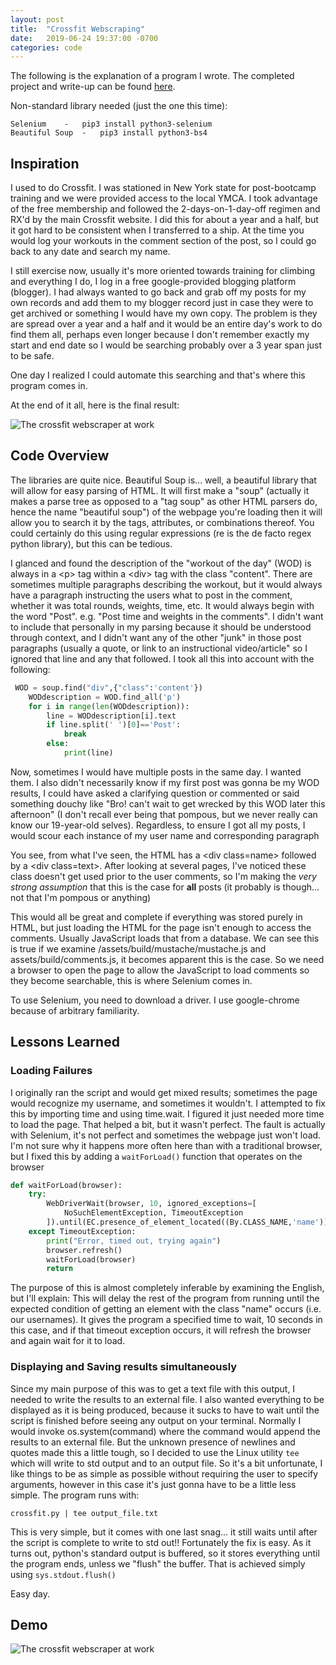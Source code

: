 ```yaml
---
layout: post
title:  "Crossfit Webscraping"
date:   2019-06-24 19:37:00 -0700
categories: code
---
```


The following is the explanation of a program I wrote. The completed project and write-up can be found [here][Crossfit].

Non-standard library needed (just the one this time):

	Selenium	-	pip3 install python3-selenium
	Beautiful Soup	-	pip3 install python3-bs4


## Inspiration

I used to do Crossfit. I was stationed in New York state for post-bootcamp training and we were provided access to the local YMCA. I took advantage of the free membership and followed the 2-days-on-1-day-off regimen and RX'd by the main Crossfit website. I did this for about a year and a half, but it got hard to be consistent when I transferred to a ship. At the time you would log your workouts in the comment section of the post, so I could go back to any date and search my name.

I still exercise now, usually it's more oriented towards training for climbing and everything I do, I log in a free google-provided blogging platform (blogger). I had always wanted to go back and grab off my posts for my own records and add them to my blogger record just in case they were to get archived or something I would have my own copy. The problem is they are spread over a year and a half and it would be an entire day's work to do find them all, perhaps even longer because I don't remember exactly my start and end date so I would be searching probably over a 3 year span just to be safe. 

One day I realized I could automate this searching and that's where this program comes in.

At the end of it all, here is the final result:

![The crossfit webscraper at work]({{site.baseurl}}/assets/crossfit/crossfit.png)

## Code Overview

The libraries are quite nice. Beautiful Soup is... well, a beautiful library that will allow for easy parsing of HTML. It will first make a "soup" (actually it makes a parse tree as opposed to a "tag soup" as other HTML parsers do, hence the name "beautiful soup") of the webpage you're loading then it will allow you to search it by the tags, attributes, or combinations thereof. You could certainly do this using regular expressions (re is the de facto regex python library), but this can be tedious.



I glanced and found the description of the "workout of the day" (WOD) is always in a \<p\> tag within a \<div\> tag with the class "content". There are sometimes multiple paragraphs describing the workout, but it would always have a paragraph instructing the users what to post in the comment, whether it was total rounds, weights, time, etc. It would always begin with the word "Post". e.g. "Post time and weights in the comments". I didn't want to include that personally in my parsing because it should be  understood through context, and I didn't want any of the other "junk" in those post paragraphs (usually a quote, or link to an instructional video/article" so I ignored that line and any that followed. I took all this into account with the following:

```python
 WOD = soup.find("div",{"class":'content'})
    WODdescription = WOD.find_all('p')
    for i in range(len(WODdescription)):
        line = WODdescription[i].text
        if line.split(' ')[0]=='Post':
            break
        else:
            print(line)
```
Now, sometimes I would have multiple posts in the same day. I wanted them. I also didn't necessarily know if my first post was gonna be my WOD results, I could have asked a clarifying question or commented or said something douchy like "Bro! can't wait to get wrecked by this WOD later this afternoon" (I don't recall ever being that pompous, but we never really can know our 19-year-old selves). Regardless, to ensure I got all my posts, I would scour each instance of my user name and corresponding paragraph

You see, from what I've seen, the HTML has a \<div class=name\> followed by a \<div class=text\>. After looking at several pages, I've noticed these class doesn't get used prior to the user comments, so I'm making the *very strong assumption* that this is the case for **all** posts (it probably is though... not that I'm pompous or anything)

This would all be great and complete if everything was stored purely in HTML, but just loading the HTML for the page isn't enough to access the comments. Usually JavaScript loads that from  a database. We can see this is true if we examine /assets/build/mustache/mustache.js and assets/build/comments.js, it becomes apparent this is the case. So we need a browser to open the page to allow the JavaScript to load comments so they become searchable, this is where Selenium comes in.

To use Selenium, you need to download a driver. I use google-chrome because of arbitrary familiarity.

## Lessons Learned

### Loading Failures
I originally ran the script and would get mixed results; sometimes the page would recognize my username, and sometimes it wouldn't. I attempted to fix this by importing time and using time.wait. I figured it just needed more time to load the page. That helped a bit, but it wasn't perfect. The fault is actually with Selenium, it's not perfect and sometimes the webpage just won't load. I'm not sure why it happens more often here than with a traditional browser, but I fixed this by adding a `waitForLoad()` function that operates on the browser

```python
def waitForLoad(browser):
    try:
        WebDriverWait(browser, 10, ignored_exceptions=[
            NoSuchElementException, TimeoutException
        ]).until(EC.presence_of_element_located((By.CLASS_NAME,'name')))
    except TimeoutException:
        print("Error, timed out, trying again")
        browser.refresh()
        waitForLoad(browser)
        return
```
The purpose of this is almost completely inferable by examining the English, but I'll explain: This will delay the rest of the program from running until the expected condition of getting an element with the class "name" occurs (i.e. our usernames). It gives the program a specified time to wait, 10 seconds in this case, and if that timeout exception occurs, it will refresh the browser and again wait for it to load.

### Displaying and Saving results simultaneously

Since my main purpose of this was to get a text file with this output, I needed to write the results to an external file. I also wanted everything to be displayed as it is being produced, because it sucks to have to wait until the script is finished before seeing any output on your terminal. Normally I would invoke os.system(command) where the command would append the results to an external file. But the unknown presence of newlines and quotes made this a little tough, so I decided to use the Linux utility `tee` which will write to std output and to an output file. So it's a bit unfortunate, I like things to be as simple as possible without requiring the user to specify arguments, however in this case it's just gonna have to be a little less simple. The program runs with:


`crossfit.py | tee output_file.txt`  


This is very simple, but it comes with one last snag... it still waits until after the script is complete to write to std out!! Fortunately the fix is easy. As it turns out, python's standard output is buffered, so it stores everything until the program ends, unless we "flush" the buffer. That is achieved simply using `sys.stdout.flush()`

Easy day.

## Demo

![The crossfit webscraper at work]({{site.baseurl}}/assets/crossfit/crossfit.png)

[Crossfit]: https://github.com/Tclack88/crossfit-webscraping
